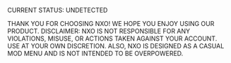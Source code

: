 
CURRENT STATUS: UNDETECTED

THANK YOU FOR CHOOSING NXO! WE HOPE YOU ENJOY USING OUR PRODUCT. DISCLAIMER: NXO IS NOT RESPONSIBLE FOR ANY VIOLATIONS, MISUSE, OR ACTIONS TAKEN AGAINST YOUR ACCOUNT. USE AT YOUR OWN DISCRETION. ALSO, NXO IS DESIGNED AS A CASUAL MOD MENU AND IS NOT INTENDED TO BE OVERPOWERED.
